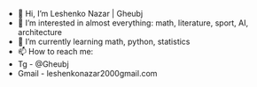 - 👋 Hi, I’m Leshenko Nazar | Gheubj
- 👀 I’m interested in almost everything: math, literature, sport, AI, architecture 
- 🌱 I’m currently learning math, python, statistics
- 📫 How to reach me:
- Tg - @Gheubj
- Gmail - leshenkonazar2000gmail.com
